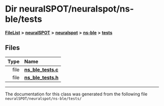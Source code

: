 

# Dir neuralSPOT/neuralspot/ns-ble/tests



[**FileList**](files.md) **>** [**neuralSPOT**](dir_75594cce7c7773aa3cb253214bf56510.md) **>** [**neuralspot**](dir_b737d82f35ec218ac5a7ef4105db9c0e.md) **>** [**ns-ble**](dir_ec3c5c5ea2d338d436d6fa61f38fc381.md) **>** [**tests**](dir_8983aa85a9e91ac6633429bf8b0fa928.md)












## Files

| Type | Name |
| ---: | :--- |
| file | [**ns\_ble\_tests.c**](ns__ble__tests_8c.md) <br> |
| file | [**ns\_ble\_tests.h**](ns__ble__tests_8h.md) <br> |



























































------------------------------
The documentation for this class was generated from the following file `neuralSPOT/neuralspot/ns-ble/tests/`


